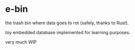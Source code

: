 # e-bin

the trash bin where data goes to rot (safely, thanks to Rust).

toy embedded database implemented for learning purposes.

very much WIP
